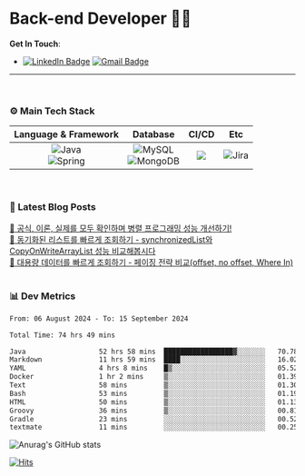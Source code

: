 # Back-end Developer 👋👋


**Get In Touch**: 
- [![LinkedIn Badge](http://img.shields.io/badge/-LinkedIn-0072b1?style=flat&logo=linkedin&link=https://www.linkedin.com/in/youhee-lee-5b358b20b/)](https://www.linkedin.com/in/youhee-lee-5b358b20b/) [![Gmail Badge](https://img.shields.io/badge/Gmail-d14836?style=flat&logo=Gmail&logoColor=white&link=mailto:bnm1128@gmail.com)](mailto:bnm1128@gmail.com)
---

<br>

### ⚙️ Main Tech Stack
|                                                                          Language & Framework                                                                           |                                                                                                            Database                                                                                                             |                                               CI/CD                                               |    Etc    |
|:-----------------------------------------------------------------------------------------------------------------------------------------------------------------------:|:-------------------------------------------------------------------------------------------------------------------------------------------------------------------------------------------------------------------------------:|:-------------------------------------------------------------------------------------------------:|:---------:|
| ![Java](http://img.shields.io/badge/-Java-007396?style=for-the-badge&logo=Java)<br/>![Spring](http://img.shields.io/badge/-Spring-47A248?style=for-the-badge&logo=Spring&logoColor=white) | ![MySQL](https://shields.io/badge/MySQL-lightgrey?logo=mysql&style=for-the-badge&logoColor=white&labelColor=blue) <br/>![MongoDB](http://img.shields.io/badge/-MongoDB-47A248?style=for-the-badge&logo=MongoDB&logoColor=white) | ![](https://img.shields.io/badge/Jenkins-D24939?style=for-the-badge&logo=Jenkins&logoColor=white) | ![Jira](https://img.shields.io/badge/Jira-0052CC?style=for-the-badge&logo=Jira&logoColor=white) |

<br>

### 📰 Latest Blog Posts
<!-- BLOG-POST-LIST:START --><a href="https://guui-dev-lee.tistory.com/20">🧻  공식, 이론, 실제를 모두 확인하며 병렬 프로그래밍 성능 개선하기!</a><br><a href="https://guui-dev-lee.tistory.com/17">🧻  동기화된 리스트를 빠르게 조회하기 - synchronizedList와 CopyOnWriteArrayList 성능 비교해봅시다</a><br><a href="https://guui-dev-lee.tistory.com/16">🧻  대용량 데이터를 빠르게 조회하기 - 페이징 전략 비교&lpar;offset,  no offset, Where In&rpar;</a><br><!-- BLOG-POST-LIST:END -->

<br>

### 📊 Dev Metrics 
<!--START_SECTION:waka-->

```txt
From: 06 August 2024 - To: 15 September 2024

Total Time: 74 hrs 49 mins

Java                  52 hrs 58 mins  █████████████████▓░░░░░░░   70.78 %
Markdown              11 hrs 59 mins  ████░░░░░░░░░░░░░░░░░░░░░   16.02 %
YAML                  4 hrs 8 mins    █▒░░░░░░░░░░░░░░░░░░░░░░░   05.52 %
Docker                1 hr 2 mins     ▒░░░░░░░░░░░░░░░░░░░░░░░░   01.39 %
Text                  58 mins         ▒░░░░░░░░░░░░░░░░░░░░░░░░   01.30 %
Bash                  53 mins         ▒░░░░░░░░░░░░░░░░░░░░░░░░   01.19 %
HTML                  50 mins         ▒░░░░░░░░░░░░░░░░░░░░░░░░   01.13 %
Groovy                36 mins         ▒░░░░░░░░░░░░░░░░░░░░░░░░   00.81 %
Gradle                23 mins         ░░░░░░░░░░░░░░░░░░░░░░░░░   00.52 %
textmate              11 mins         ░░░░░░░░░░░░░░░░░░░░░░░░░   00.25 %
```

<!--END_SECTION:waka-->

![Anurag's GitHub stats](https://github-readme-stats.vercel.app/api?username=gutenLee&show_icons=true&theme=radical)

[![Hits](https://hits.seeyoufarm.com/api/count/incr/badge.svg?url=https://github.com/gutenLEE)](https://github.com/gutenLEE) 
